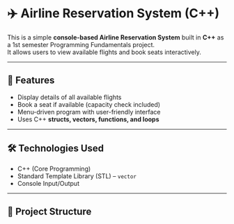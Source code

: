 # ✈️ Airline Reservation System (C++)

This is a simple **console-based Airline Reservation System** built in **C++** as a 1st semester Programming Fundamentals project.  
It allows users to view available flights and book seats interactively.

---

## 📌 Features
- Display details of all available flights
- Book a seat if available (capacity check included)
- Menu-driven program with user-friendly interface
- Uses C++ **structs, vectors, functions, and loops**

---

## 🛠️ Technologies Used
- C++ (Core Programming)
- Standard Template Library (STL) – `vector`
- Console Input/Output

---

## 📂 Project Structure
